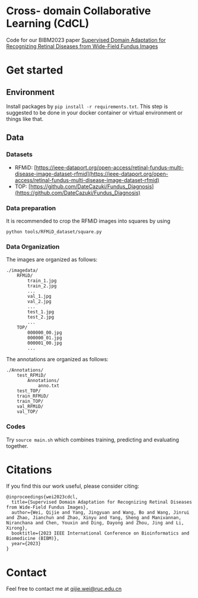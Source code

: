 # Cross- domain Collaborative Learning (CdCL)
Code for our BIBM2023 paper [Supervised Domain Adaptation for Recognizing Retinal Diseases from Wide-Field Fundus Images](https://arxiv.org/abs/2305.08078)

# Get started

## Environment
Install packages by `pip install -r requirements.txt`. This step is suggested to be done in your docker container or virtual environment or things like that. 

## Data
### Datasets
- RFMiD: [https://ieee-dataport.org/open-access/retinal-fundus-multi-disease-image-dataset-rfmid](https://ieee-dataport.org/open-access/retinal-fundus-multi-disease-image-dataset-rfmid)
- TOP: [https://github.com/DateCazuki/Fundus_Diagnosis](https://github.com/DateCazuki/Fundus_Diagnosis)


### Data preparation
It is recommended to crop the RFMiD images into squares by using
```
python tools/RFMiD_dataset/square.py
```

### Data Organization
The images are organized as follows:
```
./imagedata/  
    RFMiD/
        train_1.jpg
        train_2.jpg
        ...
        val_1.jpg
        val_2.jpg
        ...
        test_1.jpg
        test_2.jpg
        ...
    TOP/
        000000_00.jpg
        000000_01.jpg
        000001_00.jpg
        ...
```

The annotations are organized as follows:
```
./Annotations/
    test_RFMiD/
        Annotations/
            anno.txt
    test_TOP/
    train_RFMiD/
    train_TOP/
    val_RFMiD/
    val_TOP/
```


### Codes
Try `source main.sh` which combines training, predicting and evaluating together. 

# Citations
If you find this our work useful, please consider citing:
```
@inproceedings{wei2023cdcl,
  title={Supervised Domain Adaptation for Recognizing Retinal Diseases from Wide-Field Fundus Images},
  author={Wei, Qijie and Yang, Jingyuan and Wang, Bo and Wang, Jinrui and Zhao, Jianchun and Zhao, Xinyu and Yang, Sheng and Manivannan, Niranchana and Chen, Youxin and Ding, Dayong and Zhou, Jing and Li, Xirong},
  booktitle={2023 IEEE International Conference on Bioinformatics and Biomedicine (BIBM)},
  year={2023}
}
```

# Contact
Feel free to contact me at qijie.wei@ruc.edu.cn